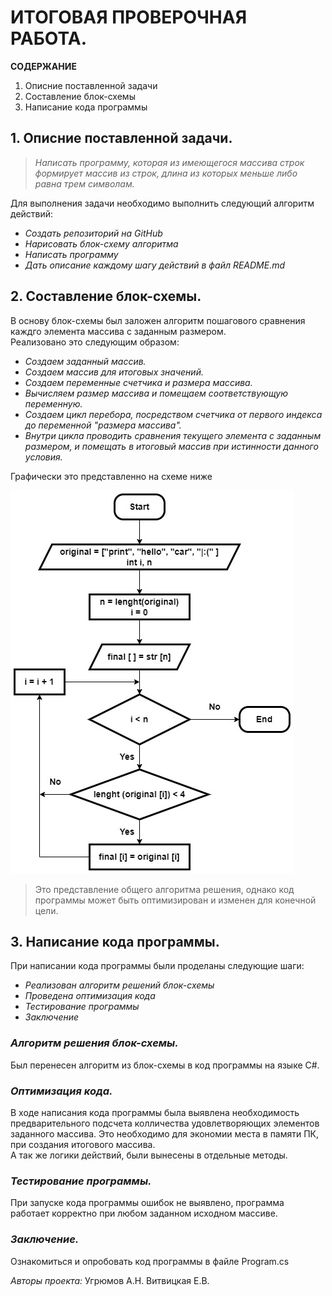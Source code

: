 # ИТОГОВАЯ ПРОВЕРОЧНАЯ РАБОТА. #

**СОДЕРЖАНИЕ**  
1. Описние поставленной задачи  
2. Составление блок-схемы  
3. Написание кода программы  

## 1. Описние поставленной задачи. ##
> *Написать программу, которая из имеющегося массива строк формирует массив из строк, длина из которых меньше либо равна трем символам.*

Для выполнения задачи необходимо выполнить следующий алгоритм действий:  
* *Создать репозиторий на GitHub*    
* *Нарисовать блок-схему алгоритма*  
* *Написать программу*  
* *Дать описание каждому шагу действий в файл README.md* 

## 2. Составление блок-схемы. ## 
В основу блок-схемы был заложен алгоритм пошагового сравнения каждго элемента массива с заданным размером.  
Реализовано это следующим образом:  
- *Создаем заданный массив.*    
- *Создаем массив для итоговых значений.*   
- *Создаем переменные счетчика и размера массива.*  
- *Вычисляем размер массива и помещаем соответствующую переменную.*  
- *Создаем цикл перебора, посредством счетчика от первого индекса до переменной "размера массива".*   
- *Внутри цикла проводить сравнения текущего элемента с заданным размером, и помещать в итоговый массив при истинности данного условия.*      

Графически это представленно на схеме ниже  
   
![shema](/Shema.jpg)    

> Это представление общего алгоритма решения, однако код программы может быть оптимизирован и изменен для конечной цели.  

## 3. Написание кода программы. ##  
При написании кода программы были проделаны следующие шаги:  
+ *Реализован алгоритм решений блок-схемы*  
+ *Проведена оптимизация кода* 
+ *Тестирование программы*   
+ *Заключение*
### ***Алгоритм решения блок-схемы.*** ###  
Был перенесен алгоритм из блок-схемы в код программы на языке C#.  
### ***Оптимизация кода.*** ###  
В ходе написания кода программы была выявлена необходимость предварительного подсчета колличества удовлетворяющих элементов заданного массива. Это необходимо для экономии места в памяти ПК, при создания итогового массива.  
А так же логики действий, были вынесены в отдельные методы.  
### ***Тестирование программы.*** ###  
При запуске кода программы ошибок не выявлено, программа работает корректно при любом заданном исходном массиве.  
### ***Заключение.*** ###  
Ознакомиться и опробовать код программы в файле Program.cs 
  
*Авторы проекта:*   Угрюмов А.Н.  Витвицкая Е.В.